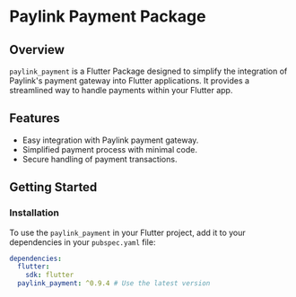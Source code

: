 # Paylink Payment Package

## Overview

`paylink_payment` is a Flutter Package designed to simplify the integration of Paylink's payment gateway into Flutter applications. It provides a streamlined way to handle payments within your Flutter app.

## Features

- Easy integration with Paylink payment gateway.
- Simplified payment process with minimal code.
- Secure handling of payment transactions.

## Getting Started

### Installation

To use the `paylink_payment` in your Flutter project, add it to your dependencies in your `pubspec.yaml` file:

```yaml
dependencies:
  flutter:
    sdk: flutter
  paylink_payment: ^0.9.4 # Use the latest version
```
